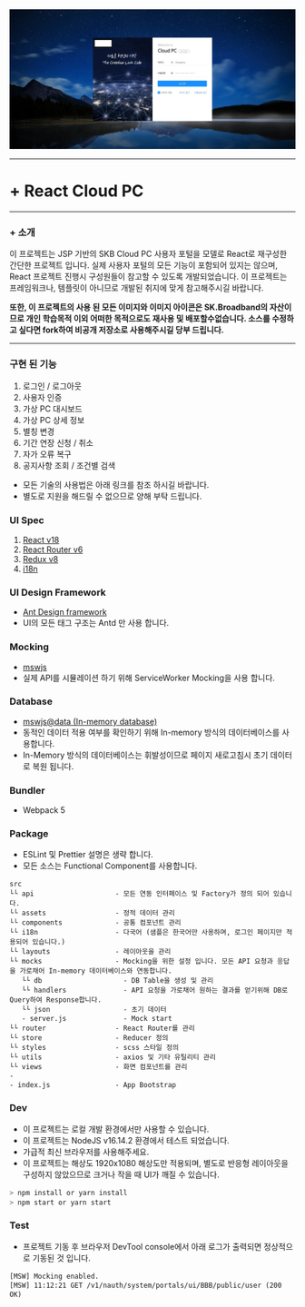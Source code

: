 <div align="center">
  <img src="./src/assets/images/sample.jpg">
</div>

---

# + React Cloud PC

---

### + 소개

이 프로젝트는 JSP 기반의 SKB Cloud PC 사용자 포털을 모델로 React로 재구성한 간단한 프로젝트 입니다.
실제 사용자 포털의 모든 기능이 포함되어 있지는 않으며, React 프로젝트 진행시 구성원들이 참고할 수 있도록 개발되었습니다.
이 프로젝트는 프레임워크나, 템플릿이 아니므로 개발된 취지에 맞게 참고해주시길 바랍니다.

**또한, 이 프로젝트의 사용 된 모든 이미지와 이미지 아이콘은 SK.Broadband의 자산이므로 개인 학습목적 이외 어떠한 목적으로도 재사용 및 배포할수없습니다.
소스를 수정하고 싶다면 fork하여 비공개 저장소로 사용해주시길 당부 드립니다.**

---

### 구현 된 기능

1. 로그인 / 로그아웃
2. 사용자 인증
3. 가상 PC 대시보드
4. 가상 PC 상세 정보
5. 별칭 변경
6. 기간 연장 신청 / 취소
7. 자가 오류 복구
8. 공지사항 조회 / 조건별 검색

- 모든 기술의 사용법은 아래 링크를 참조 하시길 바랍니다.
- 별도로 지원을 해드릴 수 없으므로 양해 부탁 드립니다.

### UI Spec

1. [React v18](https://ko.reactjs.org/)
2. [React Router v6](https://reactrouter.com/)
3. [Redux v8](https://ko.redux.js.org/)
4. [i18n](https://react.i18next.com/)

### UI Design Framework

- [Ant Design framework](https://ant.design/)
- UI의 모든 태그 구조는 Antd 만 사용 합니다.

### Mocking

- [mswjs](https://github.com/mswjs/msw)
- 실제 API를 시뮬레이션 하기 위해 ServiceWorker Mocking을 사용 합니다.

### Database

- [mswjs@data (In-memory database)](https://github.com/mswjs/data)
- 동적인 데이터 적용 여부를 확인하기 위해 In-memory 방식의 데이터베이스를 사용합니다.
- In-Memory 방식의 데이터베이스는 휘발성이므로 페이지 새로고침시 초기 데이터로 복원 됩니다.

### Bundler

- Webpack 5

### Package

- ESLint 및 Prettier 설명은 생략 합니다.
- 모든 소스는 Functional Component를 사용합니다.

```
src
└└ api                    - 모든 연동 인터페이스 및 Factory가 정의 되어 있습니다.
└└ assets                 - 정적 데이터 관리
└└ components             - 공통 컴포넌트 관리
└└ i18n                   - 다국어 (샘플은 한국어만 사용하며, 로그인 페이지만 적용되어 있습니다.)
└└ layouts                - 레이아웃을 관리
└└ mocks                  - Mocking을 위한 설정 입니다. 모든 API 요청과 응답을 가로채어 In-memory 데이터베이스와 연동합니다.
   └└ db                    - DB Table을 생성 및 관리
   └└ handlers              - API 요청을 가로채어 원하는 결과를 얻기위해 DB로 Query하여 Response합니다.
   └└ json                  - 초기 데이터
   - server.js              - Mock start
└└ router                 - React Router를 관리
└└ store                  - Reducer 정의
└└ styles                 - scss 스타일 정의
└└ utils                  - axios 및 기타 유틸리티 관리
└└ views                  - 화면 컴포넌트를 관리
-
- index.js                - App Bootstrap

```

### Dev

- 이 프로젝트는 로컬 개발 환경에서만 사용할 수 있습니다.
- 이 프로젝트는 NodeJS v16.14.2 환경에서 테스트 되었습니다.
- 가급적 최신 브라우저를 사용해주세요.
- 이 프로젝트는 해상도 1920x1080 해상도만 적용되며, 별도로 반응형 레이아웃을 구성하지 않았으므로 크거나 작을 때 UI가 깨질 수 있습니다.

```js
> npm install or yarn install
> npm start or yarn start
```

### Test

- 프로젝트 기동 후 브라우저 DevTool console에서 아래 로그가 출력되면 정상적으로 기동된 것 입니다.

```
[MSW] Mocking enabled.
[MSW] 11:12:21 GET /v1/nauth/system/portals/ui/BBB/public/user (200 OK)
```
